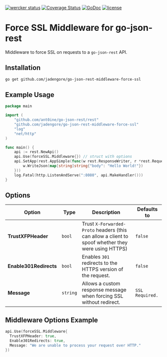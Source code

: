 [![wercker status](https://app.wercker.com/status/1438db57ab5937e1fd92d45eca974257/s/master "wercker status")](https://app.wercker.com/project/bykey/1438db57ab5937e1fd92d45eca974257)
[![Coverage Status](https://coveralls.io/repos/jadengore/go-json-rest-middleware-force-ssl/badge.svg?branch=HEAD&service=github)](https://coveralls.io/github/jadengore/go-json-rest-middleware-force-ssl?branch=HEAD)
[![GoDoc](https://godoc.org/github.com/jadengore/go-json-rest-middleware-force-ssl?status.svg)](https://godoc.org/github.com/jadengore/go-json-rest-middleware-force-ssl)
[![license](http://img.shields.io/badge/license-MIT-red.svg?style=flat)](https://raw.githubusercontent.com/jadengore/go-json-rest-middleware-force-ssl/master/LICENSE)

# Force SSL Middleware for go-json-rest
Middleware to force SSL on requests to a `go-json-rest` API.

## Installation

```sh
go get github.com/jadengore/go-json-rest-middleware-force-ssl
```

## Example Usage

```go
package main

import (
    "github.com/ant0ine/go-json-rest/rest"
    "github.com/jadengore/go-json-rest-middleware-force-ssl"
    "log"
    "net/http"
)

func main() {
    api := rest.NewApi()
    api.Use(forceSSL.Middleware{}) // struct with options
    api.SetApp(rest.AppSimple(func(w rest.ResponseWriter, r *rest.Request) {
        w.WriteJson(map[string]string{"body": "Hello World!"})
    }))
    log.Fatal(http.ListenAndServe(":8080", api.MakeHandler()))
}
```

## Options

| Option                 | Type      | Description   | Defaults to   |
| ---------------------- | --------- | ------------- | ------------- |
| **TrustXFPHeader**     | `bool`    | Trust `X-Forwarded-Proto` headers (this can allow a client to spoof whether they were using HTTPS) | `false` |
| **Enable301Redirects** | `bool`    | Enables `301` redirects to the HTTPS version of the request. | `false` |
| **Message**            | `string`  | Allows a custom response message when forcing SSL without redirect. | `SSL Required.` |

## Middleware Options Example

```go
api.Use(forceSSL.Middleware{
  TrustXFPHeader: true,
  Enable301Redirects: true,
  Message: "We are unable to process your request over HTTP."
})
```
